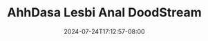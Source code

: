 --- 
title: "AhhDasa Lesbi Anal  DoodStream"
description: "nonton  video bokep AhhDasa Lesbi Anal  DoodStream twitter full new"
date: 2024-07-24T17:12:57-08:00
file_code: "al6rbydsdvf2"
draft: false
cover: "2i7p2lz0gqvtqv07.jpg"
tags: ["AhhDasa", "Lesbi", "Anal", "DoodStream", "bokep-indo", "bokep-viral", "bokep-ig"]
length: 1209
fld_id: "1482911"
foldername: "Ahh dasa  labilasa update"
categories: ["Ahh dasa  labilasa update"]
views: 1
---